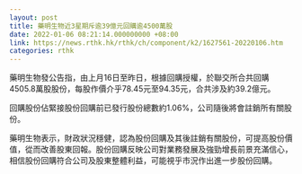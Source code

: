 ```yaml
---
layout: post
title: 藥明生物近3星期斥逾39億元回購逾4500萬股
date: 2022-01-06 08:21:14.000000000 +08:00
link: https://news.rthk.hk/rthk/ch/component/k2/1627561-20220106.htm
categories: rthk
---
```


藥明生物發公告指，由上月16日至昨日，根據回購授權，於聯交所合共回購4505.8萬股股份，每股作價介乎78.45元至94.35元，合共涉及約39.2億元。

回購股份佔緊接股份回購前已發行股份總數約1.06%，公司隨後將會註銷所有關股份。

藥明生物表示，財政狀況穩健，認為股份回購及其後註銷有關股份，可提高股份價值，從而改善股東回報。股份回購反映公司對業務發展及強勁增長前景充滿信心，相信股份回購符合公司及股東整體利益，可能視乎市況作出進一步股份回購。
